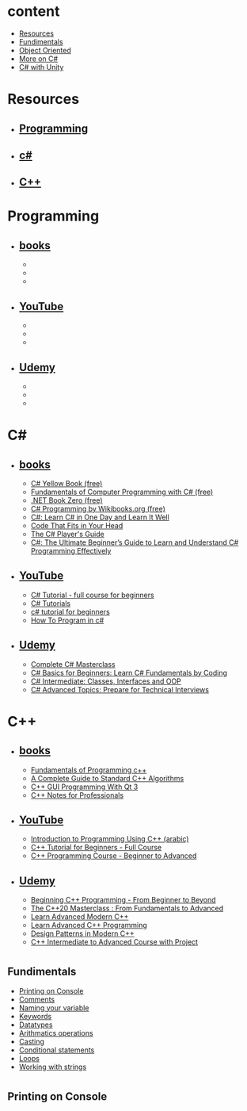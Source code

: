 

# content
- [Resources](#resources)
- [Fundimentals](#fundimentals)
- [Object Oriented]()
- [More on C#]()
- [C# with Unity]()
#
# Resources
- ## [Programming](#programming-1)
- ## [c#](#csharp)
- ## [C++](#cpp)
#
# Programming
- ## [books]()
    - 
    -
    -
- ## [YouTube]()
    -
    -
    -
- ## [Udemy]()
    -
    -
    -

# <a id="csharp"></a>C\#
- ## [books]()
    - [C# Yellow Book (free)](http://www.csharpcourse.com/)
    - [Fundamentals of Computer Programming with C# (free)](https://www.introprogramming.info/wp-content/uploads/2013/07/Books/CSharpEn/Fundamentals-of-Computer-Programming-with-CSharp-Nakov-eBook-v2013.pdf)
    - [.NET Book Zero (free)](https://www.charlespetzold.com/dotnet/)
    - [C# Programming by Wikibooks.org (free)](https://en.wikibooks.org/wiki/C_Sharp_Programming)
    - [C#: Learn C# in One Day and Learn It Well](https://www.amazon.com/Beginners-Hands-Project-Coding-Project-ebook/dp/B016Z18MLG/ref=zg_bs_697342_sccl_1/136-6021232-6484265?pd_rd_i=B016Z18MLG&psc=1)
    - [Code That Fits in Your Head](https://www.amazon.com/Code-That-Fits-Your-Head-ebook/dp/B09D2X43VX/ref=zg_bs_697342_sccl_5/136-6021232-6484265?pd_rd_i=B09D2X43VX&psc=1)
    - [The C# Player's Guide](https://www.amazon.com/C-Players-Guide-5th/dp/0985580151/ref=zg_bs_697342_sccl_2/136-6021232-6484265?pd_rd_i=0985580151&psc=1)
    - [C#: The Ultimate Beginner’s Guide to Learn and Understand C# Programming Effectively](https://www.amazon.com/Ultimate-Beginners-Understand-Programming-Effectively/dp/B07CQBNSZ8/ref=zg_bs_697342_sccl_15/136-6021232-6484265?pd_rd_i=B07CQBNSZ8&isALC=true)
- ## [YouTube]()
    - [C# Tutorial - full course for beginners](https://www.youtube.com/watch?v=GhQdlIFylQ8)
    - [C# Tutorials](https://www.youtube.com/playlist?list=PL_c9BZzLwBRIXCJGLd4UzqH34uCclOFwC)
    - [c# tutorial for beginners](https://www.youtube.com/playlist?list=PLAC325451207E3105)
    - [How To Program in c#](https://www.youtube.com/playlist?list=PLPV2KyIb3jR4CtEelGPsmPzlvP7ISPYzR)
- ## [Udemy]()
    - [Complete C# Masterclass](https://www.udemy.com/course/complete-csharp-masterclass/)
    - [C# Basics for Beginners: Learn C# Fundamentals by Coding](https://www.udemy.com/course/csharp-tutorial-for-beginners/)
    - [C# Intermediate: Classes, Interfaces and OOP](https://www.udemy.com/course/csharp-intermediate-classes-interfaces-and-oop/)
    - [C# Advanced Topics: Prepare for Technical Interviews](https://www.udemy.com/course/csharp-advanced/)
# <a id="cpp"></a>C++
- ## [books]()
    - [Fundamentals of Programming c++](https://freecomputerbooks.com/Fundamentals-of-Programming-Cpp.html)
    - [A Complete Guide to Standard C++ Algorithms](https://github.com/HappyCerberus/book-cpp-algorithms)
    - [C++ GUI Programming With Qt 3](https://ptgmedia.pearsoncmg.com/images/0131240722/downloads/blanchette_book.pdf)
    - [C++ Notes for Professionals ](https://goalkicker.com/CPlusPlusBook/)
- ## [YouTube]()
    - [Introduction to Programming Using C++ (arabic)](https://www.youtube.com/playlist?list=PL3X--QIIK-OFIRbOHbOXbcfSAvw198lUy)
    - [C++ Tutorial for Beginners - Full Course](https://www.youtube.com/watch?v=vLnPwxZdW4Y)
    - [C++ Programming Course - Beginner to Advanced](https://www.youtube.com/watch?v=8jLOx1hD3_o)
- ## [Udemy]()
    - [Beginning C++ Programming - From Beginner to Beyond](https://www.udemy.com/course/beginning-c-plus-plus-programming/)
    - [The C++20 Masterclass : From Fundamentals to Advanced](https://www.udemy.com/course/the-modern-cpp-20-masterclass/)
    - [Learn Advanced Modern C++](https://www.udemy.com/course/learn-intermediate-modern-c/)
    - [Learn Advanced C++ Programming](https://www.udemy.com/course/learn-advanced-c-programming/)
    - [Design Patterns in Modern C++](https://www.udemy.com/course/patterns-cplusplus/)
    - [C++ Intermediate to Advanced Course with Project](https://www.udemy.com/course/c-intermediate-to-advanced-course-with-project/)
#
## Fundimentals
- [Printing on Console](#printing-on-console)
- [Comments]()
- [Naming your variable]()
- [Keywords]()
- [Datatypes]()
- [Arithmatics operations]()
- [Casting]()
- [Conditional statements]()
- [Loops]()
- [Working with strings]()
#

## Printing on Console
